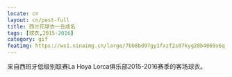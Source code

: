 ```yaml
---
locate: cn
layout: cn/post-full
title: 西兰花球衣一丑成名
tags: [球衣,2015-2016]
category: gif
featimg: https://ws1.sinaimg.cn/large/7bb8bd97gy1fxzf2s07kyg20b4069x6q.gif
---
```


来自西班牙低级别联赛La Hoya Lorca俱乐部2015-2016赛季的客场球衣。